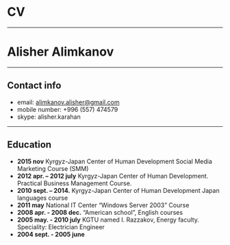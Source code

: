 # CV
***
# Alisher Alimkanov
***
## Contact info
- email: alimkanov.alisher@gmail.com
- mobile number: +996 (557) 474579
- skype: alisher.karahan
***
## Education
- **2015 nov**              Kyrgyz-Japan Center of Human Development	Social Media Marketing Course (SMM)
- **2012 apr. – 2012 july** Kyrgyz-Japan Center of Human Development. Practical Business Management Course.
- **2010 sept. – 2014.**    Kyrgyz-Japan Center of Human Development Japan languages course
- **2011 may**              National IT Center “Windows Server 2003” Course
- **2008 apr. - 2008 dec.** “American school”, English courses
- **2005 may. - 2010 july** KGTU named I. Razzakov, Energy faculty. Speciality: Electrician Engineer 
- **2004 sept. - 2005 june** 


